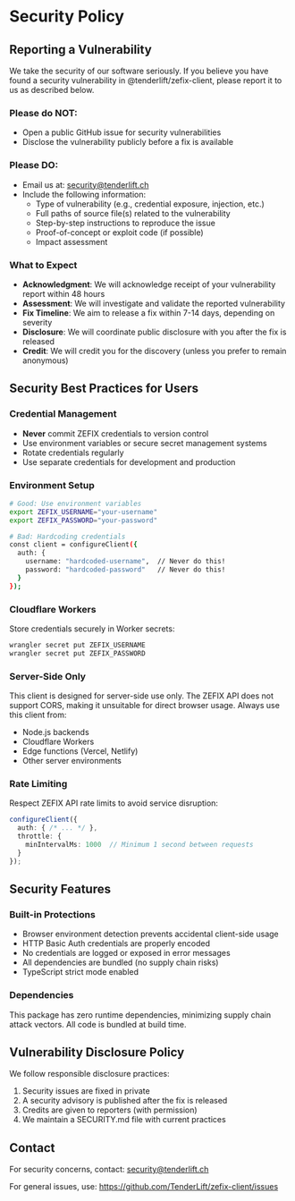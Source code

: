 # Security Policy

## Reporting a Vulnerability

We take the security of our software seriously. If you believe you have found a security vulnerability in @tenderlift/zefix-client, please report it to us as described below.

### Please do NOT:
- Open a public GitHub issue for security vulnerabilities
- Disclose the vulnerability publicly before a fix is available

### Please DO:
- Email us at: security@tenderlift.ch
- Include the following information:
  - Type of vulnerability (e.g., credential exposure, injection, etc.)
  - Full paths of source file(s) related to the vulnerability
  - Step-by-step instructions to reproduce the issue
  - Proof-of-concept or exploit code (if possible)
  - Impact assessment

### What to Expect

- **Acknowledgment**: We will acknowledge receipt of your vulnerability report within 48 hours
- **Assessment**: We will investigate and validate the reported vulnerability
- **Fix Timeline**: We aim to release a fix within 7-14 days, depending on severity
- **Disclosure**: We will coordinate public disclosure with you after the fix is released
- **Credit**: We will credit you for the discovery (unless you prefer to remain anonymous)

## Security Best Practices for Users

### Credential Management
- **Never** commit ZEFIX credentials to version control
- Use environment variables or secure secret management systems
- Rotate credentials regularly
- Use separate credentials for development and production

### Environment Setup
```bash
# Good: Use environment variables
export ZEFIX_USERNAME="your-username"
export ZEFIX_PASSWORD="your-password"

# Bad: Hardcoding credentials
const client = configureClient({
  auth: {
    username: "hardcoded-username",  // Never do this!
    password: "hardcoded-password"   // Never do this!
  }
});
```

### Cloudflare Workers
Store credentials securely in Worker secrets:
```bash
wrangler secret put ZEFIX_USERNAME
wrangler secret put ZEFIX_PASSWORD
```

### Server-Side Only
This client is designed for server-side use only. The ZEFIX API does not support CORS, making it unsuitable for direct browser usage. Always use this client from:
- Node.js backends
- Cloudflare Workers
- Edge functions (Vercel, Netlify)
- Other server environments

### Rate Limiting
Respect ZEFIX API rate limits to avoid service disruption:
```typescript
configureClient({
  auth: { /* ... */ },
  throttle: {
    minIntervalMs: 1000  // Minimum 1 second between requests
  }
});
```

## Security Features

### Built-in Protections
- Browser environment detection prevents accidental client-side usage
- HTTP Basic Auth credentials are properly encoded
- No credentials are logged or exposed in error messages
- All dependencies are bundled (no supply chain risks)
- TypeScript strict mode enabled

### Dependencies
This package has zero runtime dependencies, minimizing supply chain attack vectors. All code is bundled at build time.

## Vulnerability Disclosure Policy

We follow responsible disclosure practices:

1. Security issues are fixed in private
2. A security advisory is published after the fix is released
3. Credits are given to reporters (with permission)
4. We maintain a SECURITY.md file with current practices

## Contact

For security concerns, contact: security@tenderlift.ch

For general issues, use: https://github.com/TenderLift/zefix-client/issues